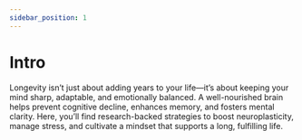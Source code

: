 ```yaml
---
sidebar_position: 1
---
```


# Intro

Longevity isn’t just about adding years to your life—it’s about keeping your mind sharp, adaptable, and emotionally balanced. A well-nourished brain helps prevent cognitive decline, enhances memory, and fosters mental clarity. Here, you’ll find research-backed strategies to boost neuroplasticity, manage stress, and cultivate a mindset that supports a long, fulfilling life.
